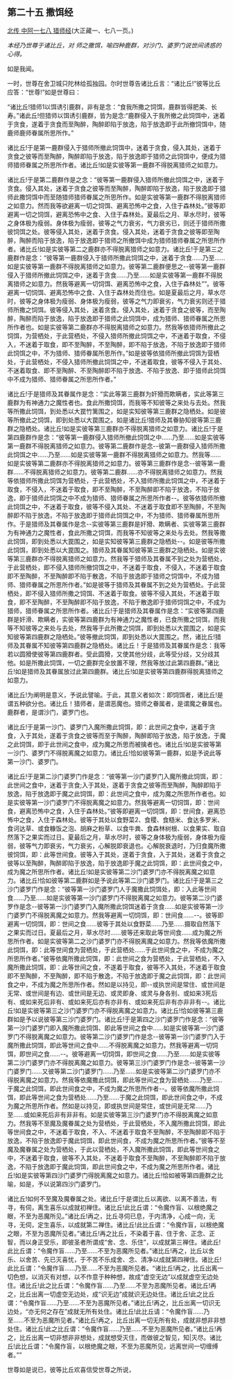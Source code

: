 ## 第二十五 撒饵经

[北传 中阿一七八 猎师经](https://github.com/gwsice/buddhism/blob/master/%E6%97%A9%E6%9C%9F/%E4%B8%AD%E9%98%BF%E5%90%AB%E7%BB%8F/47.md)(大正藏一、七八一页。)

*本经乃世尊于诸比丘，对 师之撒饵，喻四种鹿群，对沙门、婆罗门说世间诱惑的心得。*

如是我闻。

一时，世尊在舍卫城只陀林给孤独园。尔时世尊告诸比丘言：“诸比丘!”彼等比丘应答：“世尊!”如是世尊曰：

“诸比丘!猎师1以饵诱引鹿群，非有是念：“食我所撒之饲饵，鹿群皆得肥美、长寿。”诸此丘!但猎师以饵诱引鹿群，皆为是念:“鹿群侵入于我所撤之此饲饵中，迷着于贪食，遂着于贪食而至陶醉，陶醉即陷于放逸，陷于放逸即于此所撤饲饵中，随鹿师鹿师眷属所思所作。”

诸比丘!于是第一鹿群侵入于猎师所撤此饲饵中，迷着于贪食，侵入其处，迷着于贪食之彼等而至陶醉，陶醉即陷于放逸，陷于放逸即于猎师之此饲饵中，便成为猎师猎师眷属之所思所作者。诸比丘!如是实彼等第一鹿群不得脱离猎师之如意力。

诸比丘!于是第二鹿群作是之念：“彼等第一鹿群侵入猎师所撤此饲饵之中，迷着于贪食。侵入其处，迷着于贪食之彼等而至陶醉，陶醉即陷于放逸，陷于放逸即于猎师此撒饲饵中而至随猎师猎师眷属之所思所作。如是实彼等第一鹿群不得脱离猎师之如意力。然而我等欲避离一切之饲饵、避离恐怖中之食，入住于森林处。”彼等即避离一切之饲饵，避离恐怖中之食、入住于森林处。夏最后之月、草水尽时，彼等之身体极为瘦弱。身体极为瘦弱，彼等之气力衰劣，气力衰劣已，则还于猎师所撒彼饲饵之处。彼等侵入其处，迷着于贪食。侵入其处，迷着于贪食之彼等即至陶醉，陶醉而陷于放逸，陷于放逸即于猎师之所撤饵中成为猎师猎师眷属之所思所作者。诸比丘!如是实彼等第二之鹿群亦不得脱离猎师之如意力。诸比丘!于是第三之鹿群作是念：“彼等第一鹿群侵入于猎师所撒此饲饵之中，迷着于贪食……乃至……如是实彼等第一鹿群不得脱离猎师之如意力。彼等第二鹿群便思之--彼等第一鹿群侵入于猎师所撤此饲饵之中，迷着于贪食……乃至……如是实彼等第一鹿群不得脱离猎师之如意力。然我等避离一切饲饵、避离恐怖中之食，入住于森林处””。彼等避离一切饲饵、避离恐怖中之食、入住于森林处而住也。如是夏最后之月，草水尽时，彼等之身体极为瘦弱、身体极为瘦弱，彼等之气力即衰劣，气力衰劣则还于猎师所撒之饲饵。彼等侵入其处，迷着贪食。侵入其处，迷着于贪食之彼等，而至陶醉，陶醉而陷于放逸，陷于放逸即于猎师之此饲饵中，成为猎师、猎师眷属之所思所作者也。如是实彼等第二鹿群亦不得脱离猎师之如意力。然我等依猎师所撤此之饲饵，为营栖处，于此营栖处，不侵入猎师所撤此饲饵之中，不迷着于取食，不侵入，不迷着于取食，即不至陶醉，不至陶醉，即不陷于放逸，不陷于放逸即于猎师此饲饵之中，不为猎师、猎师眷属所思所作。”如是彼等依猎师所撤此饲饵为营栖处，于此营栖处，不侵入猎师所撤此饲饵之中，不迷着取食，彼等不侵入于其处、不迷着取食、即不至陶醉、不至陶醉即不陷于放逸、不陷于放逸、即于猎师此饲饵中不成为猎师、猎师眷属之所思所作者。”

诸比丘!于是猎师及其眷属作是念：“实此等第三鹿群为奸猾而欺瞒者，实此等第三鹿群为有神通力之魔性者也。食此所撒饲饵，而我等不知彼等之来处与去处。然我等所撒此饲饵，到处悉以大罠竹篱围之，如是实知彼等第三鹿群之隐栖处。如是彼等所撤此之饲饵，即到处悉以大罠围之。如是诸比丘!猎师及其眷胁知彼等第三鹿群之隐栖处。诸比丘!如是实彼等第三鹿群亦不得脱离猎师之如意力。诸比丘!于是第四鹿群作是念：“彼等第一鹿群侵入猎师所撤此饲饵之中……乃至……如是实彼等第一鹿群不得脱离猎师之如意力。彼等第二鹿群作是念--彼第一鹿群侵入猎师所撒此饲饵之中……乃至……如是实彼等第一鹿群不得脱离猎师之如意力。然我等……如是实彼等第二鹿群亦不得脱离猎师之如意力。彼等第三鹿群作是念--彼等第一鹿群……不得脱离猎师之如意力。彼等第二鹿群……亦不得脱离猎师之如意力。然我等依猎师所撒此饲饵为营栖处，于此营栖处，不入猎师所撒此饲饵之中，不迷着于取食，不侵入，不迷着于取食，即不至陶醉，不至陶醉即不陷于放逸，不陷于放逸，即于猎师此饲饵之中不成为猎师、猎师眷属之所思所作者--。彼等依猎师所撤此饲饵之中，不迷着于取食，彼等不侵入其处、不迷着于取食即不至陶醉，不至陶醉即不陷于放逸，不陷于放逸即于猎师此饲饵之中，不为猎师、猎师眷属所思所作。于是猎师及其眷属作是念--实彼等第三鹿群是奸猾、欺瞒者、实彼等第三鹿群为有神通力之魔性者，食此所撒之饲饵，而我等不知彼等之来处与去处。然我等撒此饲饵，即到处悉以大罠围之，如是实知彼等第三鹿群之隐栖处--。如是彼等所撒此饲饵，即到处悉以大罠围之。猎师及其眷属知彼等第三鹿群之隐栖处。如是实彼等第三鹿群亦不得脱离猎师之如意力。然我等于猎师及其眷属不到之处为营栖处，于此营栖处，即不侵入猎师所撤饲饵之中，不迷着于取食，不侵入，不迷着于取食即不至陶醉，不至陶醉即不陷于散逸，不陷于放逸即于猎师之饲饵中，不成为猎师、猎师眷属之所思所作者。”如是彼等于猎师及其眷属不到之处为营栖处。于此营栖处，即不侵入猎师所撒之饲饵、不迷着于取食。彼等不侵入其处，不迷着于取食，即不至陶醉，不至陶醉即不陷于放逸，不陷于散逸即于猎师饲饵之中，不成为猎师，猎师眷属之所思所作者。诸比丘!于是猎师及其眷属作是念：“实彼等第四鹿群是奸滑、欺瞒者，实彼等第四鹿群为有神通力之魔性者，已食所撒之饲饵，而我等不知彼等之来处与去处，然我等于此所撒之饲饵，即到处悉以大罠围之，如是实知彼等第四鹿群之隐栖处。”彼等撤此饲饵，即到处悉以大罠围之。然，诸比丘!猎师及其眷属不知彼等第四鹿群之隐栖处。诸比丘！于是猎师及其眷属作是念：我等若以圆猾使彼等第四鹿群者。受此圆猾，又使其他分歧，此等受分歧，又分歧其他。如是所撒此饲饵，一切之鹿群完全放置不理，然我等放过此第四鹿群。”诸比丘!如是猎师及其眷属放过此第四鹿群。诸比丘!如是实彼等第四鹿群得脱离猎师之如意力。

诸比丘!为阐明是意义，予说此譬喻。于此，其意义者如次：即饲饵者，诸比丘!是谓五种欲分也。诸比丘！猎师者，是谓恶魔也。猎师之眷属者，是谓魔之眷属也。鹿群者，是谓沙门，婆罗门也。

诸比丘!于是第一沙门、婆罗门入魔所撒此饲饵，即：此世间之食中，迷着于贪食，入于其处，遂着于贪食之彼等而至于陶醉，陶醉即陷于放逸，陷于放逸，于魔之此饲饵，即于此世间之食中，成为魔之所思而被擒者也。诸比丘!如是实彼等第一沙门、婆罗门不得脱离魔之如意力。诸比丘!恰如彼等第一鹿群，如是予说此等第一沙门、婆罗门。

诸比丘!于是第二沙门婆罗门作是念：“彼等第一沙门婆罗门入魔所撒此饲饵，即：此世间之食中，迷着于贪食;入于其处，遂着于贪食之彼等而至陶醉，陶醉即陷于放逸，陷于放逸即于魔之此饲饵，即：此世间之食中，成为魔之所思所作者也。如是实彼等第一沙门婆罗门不得脱离魔之如意力。然我等避离一切饲饵，即：世间食，避离恐怖中之食，入住于森林处。”彼等即避离一切饲饵，即：世间食，避离恐怖中之食，入住于森林处。彼等于其处以食野菜2、食稷、食糙米、食达多罗米、食诃达草、或食糠饭之泡、胡麻之粉草、以食牛粪、食森林树根、以食果实、取自然落下之果实而过日。夏最后之月，草水尽时，彼等之身体极为瘦弱，身体极为瘦弱，彼等气力即衰劣，气力衰劣，心解脱即衰退也。心解脱衰退时，乃归食魔所撒彼饲饵，即：此等世间食。彼等入于其处，遂着于贪食，入于其处，迷着于贪食之彼等以至陶醉，陶醉即陷于放逸，陷于放逸即于魔之此饲饵，即：此世间食之中，成为魔之所思所作者。诸比丘!如是实彼等第二沙门婆罗门亦不得脱离魔之如意力。诸比丘!恰如彼等第二鹿群如是予说此等第二沙门婆罗门。诸比丘!于是第三之沙门婆罗门作是念：“彼等第一沙门婆罗门人于魔撒此饲饵处，即：入此等世间食……乃至……如是实彼等第一沙门婆罗门不得脱离魔之如意力。彼等第二沙门婆罗作是念--彼等第一沙门婆罗门入魔所撒此饲饵迷着于贪食……如是实彼等第一沙门婆罗门不得脱离魔之如意力。然我等避离一切饲饵，即：世间食……--。彼等即避离一切饲饵，即：世间之食……彼等于其处以食野菜……乃至……摄取自然落下之果实而过日。夏最后之月，草水尽时……彼等还来取此等世间食……成为魔之所思所作者。如是实彼等第二之沙门婆罗门亦不得脱离魔之如意力。然我等依魔所撒此饲饵，即：此等世间食为营栖处，于此营栖处……于此世间食之中，不成为魔之所思所作者。”彼等依魔所撒此饲饵，即：此世间之食为营栖处，于此营栖处，不入魔所撒此饲饵，即：此等世间之食，不遂着于取食，彼等不入其处，不迷着于取食即不至陶醉，不至陶醉，即不陷于散逸，不陷于放逸即于魔之此饲饵，即：此世间食之中，不成为魔之所思所作者。然如是以持见，即--或执世间是常住、或世间是无常、或世间是有边、或世间是无边、或灵即身、或灵与身各别、或如来3死后有、或如来死后非有、或如来死后亦有亦非有、或如来死后非有亦非非有--。诸比丘!如是实彼等第三之沙门婆罗门亦不得脱离魔之如意力。诸比丘!恰如彼等第三鹿群如是予以说彼等第三沙门婆罗门。诸比丘!于是第四之沙门婆罗门作是念：“彼等第一沙门婆罗门即入魔所撒此饲饵、即此等世间之食中……如是实彼等第一沙门婆罗门不得脱离魔之如意力。彼等第二沙门婆罗门作是念--彼等第一沙门婆罗门入于魔所撒此饲饵，即此等世间之食中……不得脱离魔之如意力。然我等避离一切饲饵，即世间之食……--。彼等避离一切饲饵，即世间之食……乃至……如是实彼等第二沙门婆罗门亦不得脱离魔之如意力。彼等第三沙门婆罗门作是念--彼等第一沙门婆罗门……又彼等第二沙门婆罗门……乃至……如是实彼等第二沙门婆罗门亦不得脱离魔之如意力。然我等依魔撒此饲饵，即此等世间之食为营栖处……乃至……于魔之此饲饵，即此世间食之中，不成为魔之所思所作者--。彼等依魔所撒此饲饵，即此等世间之食为营栖处……乃至……于魔之此饲饵，即此世间食之中，不成为魔之所思所作者。然如是以持见，即或执世间是常住，或世间是无常……乃至……或如来死后非有非非有。如是实彼等第三沙门婆罗门亦不得脱离魔之如意力。然我等不至魔及魔眷属之处为营栖处，于此营栖处，不入魔所撒此饲饵，即此等世间食之中，不迷着于取食，不入、不迷着于取食不至陶醉，不至陶醉即不陷于放逸，不陷于放逸即于魔此饲饵，即此世间食，不成为魔之所思所作者。”彼等不至魔及魔眷属之处为营栖处，于此以营栖处，不入魔所撒此饲饵，即此等世间食之中，不迷着于取食，彼等不入其处，不迷着于取食不至陶醉，不至陶醉即不陷于放逸，不陷于放逸即于魔此饲饵，即此世间食之中，不成为魔之所思所作者。诸比丘!如是实彼等第四沙门婆罗门得脱离魔之如意力。诸比丘!恰如被等第四鹿群之比喻，如是，予以说第四沙门婆罗门。

诸比丘!如何不至魔及魔眷属之处。诸比丘!于是谓比丘以离欲、以离不善法，有寻，有伺，离生喜乐以成就初禅住。诸比丘!此比丘谓：“令魔作盲、以根绝魔之眼，不至为恶魔所见。”诸比丘!再之，比丘寻伺已息，于内清净，心成一向，无寻，无伺，定生喜乐，以成就第二禅住。诸比丘!此比丘谓：“令魔作盲，以根绝魔之眼，不至为恶魔所见者。”诸比丘!再之比丘，不染着于喜、住于舍、正念、正智，而以身正受乐，即彼圣者所谓成“舍、念、乐住”，以成就第三禅住。诸此丘!此比丘谓：“令魔作盲……乃至……不至为恶魔所见者。”诸比丘!再之，比丘以舍乐、以舍苦、先已灭喜忧，于不苦不乐成舍、念、清净以成就第四禅住。诸比丘!此比丘谓：“令魔作盲……乃至……不至为恶魔所见者。“诸比丘!再之，比丘出离一切色想，以消灭有对想，以不作意于种种想，故成“虚空无边”以成就虚空无边处住。诸比丘!此之比丘谓：“令魔作盲……乃至……不至为恶魔所见者。诸比丘!再之，比丘出离一切虚空无边处，成“识无边”成就识无边处住。诸比丘!此之比丘谓：“令魔作盲……乃至……不至为恶魔所见者。”诸比丘!再之，比丘出离一切识无边处，“亦无何之存在”成就无所有处住。诸比丘!此比丘请：“令魔作盲……乃至……不至为恶魔所见者。”诸比丘!再之，比丘出离一切无所有处，成就非想非非想处住。诸比丘!此之比丘谓：“令魔作盲……乃至……不至为恶魔所见者。”诸比丘!再之，比丘出离一切非想非非想处，成就想受灭住，而做彼之智见，知|灭尽。诸比丘!此比丘谓：“令魔作盲，以根绝魔之眼，不至为恶魔所见，远离世间一切缠缚者。””

世尊如是说已，彼等比丘欢喜信受世尊之所说，
